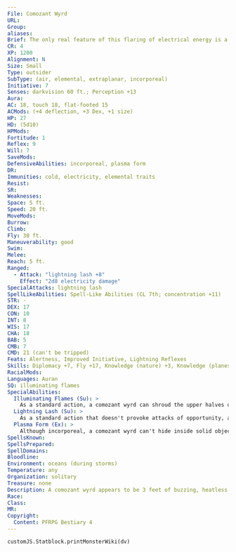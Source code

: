 ```yaml
---
File: Comozant Wyrd
URL: 
Group: 
aliases: 
Brief: The only real feature of this flaring of electrical energy is a vaguely humanoid face that flickers and plays within its shifting mass.
CR: 4
XP: 1200
Alignment: N
Size: Small
Type: outsider
SubType: (air, elemental, extraplanar, incorporeal)
Initiative: 7
Senses: darkvision 60 ft.; Perception +13
Aura: 
AC: 18, touch 18, flat-footed 15
ACMods: (+4 deflection, +3 Dex, +1 size)
HP: 27
HD: (5d10)
HPMods: 
Fortitude: 1
Reflex: 9
Will: 7
SaveMods: 
DefensiveAbilities: incorporeal, plasma form
DR: 
Immunities: cold, electricity, elemental traits
Resist: 
SR: 
Weaknesses: 
Space: 5 ft.
Speed: 20 ft.
MoveMods: 
Burrow: 
Climb: 
Fly: 30 ft.
Maneuverability: good
Swim: 
Melee: 
Reach: 5 ft.
Ranged: 
  - Attack: "lightning lash +8"
    Effect: "2d8 electricity damage"
SpecialAttacks: lightning lash
SpellLikeAbilities: Spell-Like Abilities (CL 7th; concentration +11)   2/day-control weather (standard action; intensify or dispel storm only)
STR: -
DEX: 17
CON: 10
INT: 8
WIS: 17
CHA: 18
BAB: 5
CMB: 7
CMD: 21 (can't be tripped)
Feats: Alertness, Improved Initiative, Lightning Reflexes
Skills: Diplomacy +7, Fly +17, Knowledge (nature) +3, Knowledge (planes) +7, Perception +13, Sense Motive +11
RacialMods: 
Languages: Auran
SQ: illuminating flames
SpecialAbilities:
  Illuminating Flames (Su): >
    As a standard action, a comozant wyrd can shroud the upper halves of any Small or larger creatures it can see within 30 feet of it in cold, buzzing flames similar to the wyrd's own. Any electricity resistance blocks this effect unless the target willingly submits. Otherwise the flames persist until the wyrd is out of range. Targets of this effect take a -10 penalty on Stealth checks. A comozant wyrd can communicate empathically with creatures subject to this effect, and gains a +4 racial bonus on Sense Motive checks when doing so. Interacting with a wyrd in this way still uses standard social skills and rules. While communicating this way, a comozant can confer unexpected insight or information equivalent to a divination spell.
  Lightning Lash (Su): >
    As a standard action that doesn't provoke attacks of opportunity, a comozant wyrd can shock any creature or object within 30 feet to which it has line of effect, dealing 2d8 electricity damage. The wyrd can choose for this damage to be nonlethal. If the target is also affected by the wyrd's illuminating flames, it is stunned for 1 round (Fortitude DC 16 negates) and the flames are dispelled. The save DC is Charisma-based.
  Plasma Form (Ex): >
    Although incorporeal, a comozant wyrd can't hide inside solid objects. It must start its turn attached to the outside of something that's solid and of Small size or larger, or else it takes 5 points of damage. Anyone attacking the wyrd must either take a -4 penalty on the attack roll or resolve the attack against whatever the wyrd is attached to as well.
SpellsKnown: 
SpellsPrepared: 
SpellDomains: 
Bloodline: 
Environment: oceans (during storms)
Temperature: any
Organization: solitary
Treasure: none
Description: A comozant wyrd appears to be 3 feet of buzzing, heatless blue or green plasma. Creatures near it find their hair standing on end and their bodies crawling with harmless but unnerving sparks. Those who have "conversed" with a comozant using illuminating flames say it uses pure emotion and image as concept and word-a mixture of knowledge and ignorance.
Race: 
Class: 
MR: 
Copyright:
  Content: PFRPG Bestiary 4
---
```

```dataviewjs
customJS.Statblock.printMonsterWiki(dv)
```

